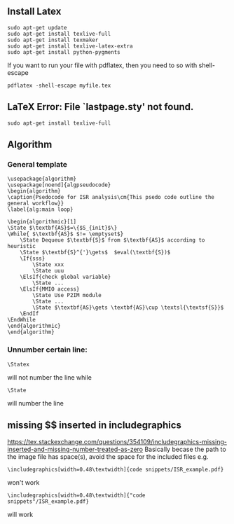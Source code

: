 ## Install Latex
```
sudo apt-get update
sudo apt-get install texlive-full
sudo apt-get install texmaker
sudo apt-get install texlive-latex-extra 
sudo apt-get install python-pygments
```
If you want to run your file with pdflatex, then you need to so with shell-escape
```
pdflatex -shell-escape myfile.tex
```
## LaTeX Error: File `lastpage.sty' not found.
```
sudo apt-get install texlive-full
```
## Algorithm

### General template

```
\usepackage{algorithm}
\usepackage[noend]{algpseudocode}
\begin{algorithm}
\caption{Psedocode for ISR analysis\cm{This psedo code outline the general workflow}}
\label{alg:main loop}

\begin{algorithmic}[1]
\State $\textbf{AS}$=\{$S_{init}$\}
\While{ $\textbf{AS}$ $!= \emptyset$}
    \State Dequeue $\textbf{S}$ from $\textbf{AS}$ according to heuristic
    \State $\textbf{S}^{'}\gets$  $eval(\textbf{S})$
    \If{sss} 
        \State xxx 
        \State uuu 
    \ElsIf{check global variable}
        \State ...
    \ElsIf{MMIO access}
        \State Use P2IM module
        \State ...
        \State $\textbf{AS}\gets \textbf{AS}\cup \textsl{\textsf{S}}$
    \EndIf
\EndWhile
\end{algorithmic}
\end{algorithm}
```
### Unnumber certain line:
```
\Statex
```
will not number the line
while
```
\State
```
will number the line

## missing $$ inserted in includegraphics
https://tex.stackexchange.com/questions/354109/includegraphics-missing-inserted-and-missing-number-treated-as-zero
Basically becase the path to the image file has space(s), avoid the space for the included files
e.g.
```
\includegraphics[width=0.48\textwidth]{code snippets/ISR_example.pdf}
```
won't work
```
\includegraphics[width=0.48\textwidth]{"code snippets"/ISR_example.pdf}
```
will work
